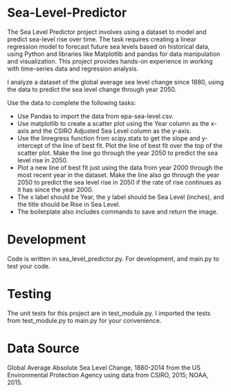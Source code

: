 # Sea-Level-Predictor

The Sea Level Predictor project involves using a dataset to model and predict sea-level rise over time. The task requires creating a linear regression model to forecast future sea levels based on historical data, using Python and libraries like Matplotlib and pandas for data manipulation and visualization. This project provides hands-on experience in working with time-series data and regression analysis.

I analyze a dataset of the global average sea level change since 1880, using the data to predict the sea level change through year 2050.

Use the data to complete the following tasks:

- Use Pandas to import the data from epa-sea-level.csv.
- Use matplotlib to create a scatter plot using the Year column as the x-axis and the CSIRO Adjusted Sea Level column as the y-axis.
- Use the linregress function from scipy.stats to get the slope and y-intercept of the line of best fit. Plot the line of best fit over the top of the scatter plot. Make the line go through the year 2050 to predict the sea level rise in 2050.
- Plot a new line of best fit just using the data from year 2000 through the most recent year in the dataset. Make the line also go through the year 2050 to predict the sea level rise in 2050 if the rate of rise continues as it has since the year 2000.
- The x label should be Year, the y label should be Sea Level (inches), and the title should be Rise in Sea Level.
- The boilerplate also includes commands to save and return the image.

# Development
Code is written in sea_level_predictor.py. For development, and main.py to test your code.

# Testing
The unit tests for this project are in test_module.py. I imported the tests from test_module.py to main.py for your convenience.

# Data Source
Global Average Absolute Sea Level Change, 1880-2014 from the US Environmental Protection Agency using data from CSIRO, 2015; NOAA, 2015.


